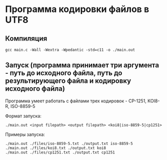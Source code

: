# Программа кодировки файлов в UTF8

## Компиляция
```
gcc main.c -Wall -Wextra -Wpedantic -std=c11 -o ./main.out
```

## Запуск (программа принимает три аргумента - путь до исходного файла, путь до результирующего файла и кодировку исходного файла)
Программа умеет работать с файлами трех кодировок - CP-1251, KOI8-R, ISO-8859-5

Формат запуска:
```
./main.out <input filepath> <output filepath> <koi8|iso-8859-5|cp1251>
```

Примеры запуска:
```
./main.out ./files/iso-8859-5.txt ./output.txt iso-8859-5
./main.out ./files/koi8.txt ./output.txt koi8
./main.out ./files/cp1251.txt ./output.txt cp1251
```
